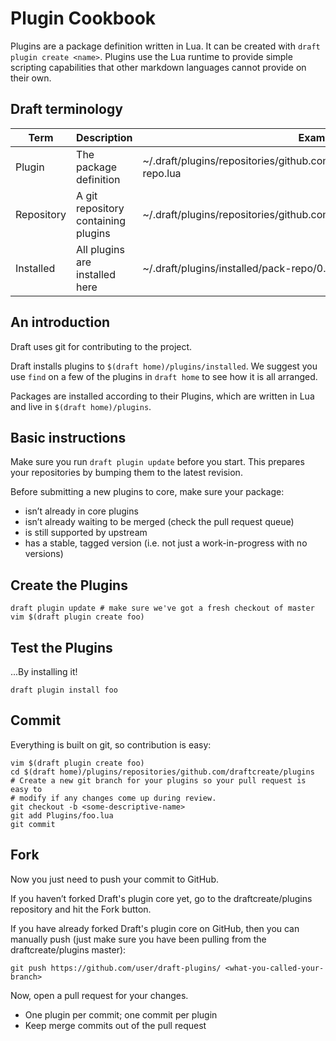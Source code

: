 # Plugin Cookbook

Plugins are a package definition written in Lua. It can be created with `draft plugin create <name>`. Plugins use the Lua runtime to provide simple scripting capabilities that other markdown languages cannot provide on their own.

## Draft terminology

| Term       | Description                         | Example                                                                            |
|------------|-------------------------------------|------------------------------------------------------------------------------------|
| Plugin     | The package definition              | ~/.draft/plugins/repositories/github.com/draftcreate/plugins/Plugins/pack-repo.lua |
| Repository | A git repository containing plugins | ~/.draft/plugins/repositories/github.com/draftcreate/plugins                       |
| Installed  | All plugins are installed here      | ~/.draft/plugins/installed/pack-repo/0.4.2/                                        |

## An introduction

Draft uses git for contributing to the project.

Draft installs plugins to `$(draft home)/plugins/installed`. We suggest you use `find` on a few of the plugins in `draft home` to see how it is all arranged.

Packages are installed according to their Plugins, which are written in Lua and live in `$(draft home)/plugins`.

## Basic instructions

Make sure you run `draft plugin update` before you start. This prepares your repositories by bumping them to the latest revision.

Before submitting a new plugins to core, make sure your package:

- isn’t already in core plugins
- isn’t already waiting to be merged (check the pull request queue)
- is still supported by upstream
- has a stable, tagged version (i.e. not just a work-in-progress with no versions)

## Create the Plugins

```
draft plugin update # make sure we've got a fresh checkout of master
vim $(draft plugin create foo)
```

## Test the Plugins

...By installing it!

```
draft plugin install foo
```

## Commit

Everything is built on git, so contribution is easy:

```
vim $(draft plugin create foo)
cd $(draft home)/plugins/repositories/github.com/draftcreate/plugins
# Create a new git branch for your plugins so your pull request is easy to
# modify if any changes come up during review.
git checkout -b <some-descriptive-name>
git add Plugins/foo.lua
git commit
```

## Fork

Now you just need to push your commit to GitHub.

If you haven’t forked Draft's plugin core yet, go to the draftcreate/plugins repository and hit the Fork button.

If you have already forked Draft's plugin core on GitHub, then you can manually push (just make sure you have been pulling from the draftcreate/plugins master):

```
git push https://github.com/user/draft-plugins/ <what-you-called-your-branch>
```

Now, open a pull request for your changes.

- One plugin per commit; one commit per plugin
- Keep merge commits out of the pull request
